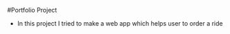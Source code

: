 #Portfolio Project 

 * In this project I tried to make a web app which helps user to order a ride 
 
